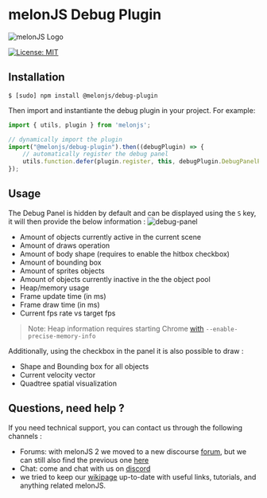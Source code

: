 # melonJS Debug Plugin
![melonJS Logo](https://github.com/melonjs/melonJS/raw/master/media/Banner/Banner%20-%20Billboard%20-%20Original%20Logo%20-%20horizontal.png)

[![License: MIT](https://img.shields.io/badge/License-MIT-yellow.svg)](https://github.com/melonjs/es6-boilerplate/blob/master/LICENSE)

Installation
-------------------------------------------------------------------------------
`$ [sudo] npm install @melonjs/debug-plugin`

Then import and instantiante the debug plugin in your project. For example:
```JavaScript
import { utils, plugin } from 'melonjs';

// dynamically import the plugin
import("@melonjs/debug-plugin").then((debugPlugin) => {
    // automatically register the debug panel
    utils.function.defer(plugin.register, this, debugPlugin.DebugPanelPlugin, "debugPanel");
});
```

Usage
-------------------------------------------------------------------------------

The Debug Panel is hidden by default and can be displayed using the `S` key, it will then provide the below information :
![debug-panel](https://user-images.githubusercontent.com/4033090/138006717-cf3165a4-a52d-4855-a7c7-16b2a09ed124.png)

* Amount of objects currently active in the current scene
* Amount of draws operation
* Amount of body shape (requires to enable the hitbox checkbox)
* Amount of bounding box
* Amount of sprites objects
* Amount of objects currently inactive in the the object pool
* Heap/memory usage
* Frame update time (in ms)
* Frame draw time (in ms)
* Current fps rate vs target fps

> Note: Heap information requires starting Chrome [with](http://www.chromium.org/developers/how-tos/run-chromium-with-flags) `--enable-precise-memory-info`

Additionally, using the checkbox in the panel it is also possible to draw :
* Shape and Bounding box for all objects
* Current velocity vector
* Quadtree spatial visualization

Questions, need help ?
-------------------------------------------------------------------------------
If you need technical support, you can contact us through the following channels :
* Forums: with melonJS 2 we moved to a new discourse [forum](https://melonjs.discourse.group), but we can still also find the previous one [here](http://www.html5gamedevs.com/forum/32-melonjs/)
* Chat: come and chat with us on [discord](https://discord.gg/aur7JMk)
* we tried to keep our [wikipage](https://github.com/melonjs/melonJS/wiki) up-to-date with useful links, tutorials, and anything related melonJS.
